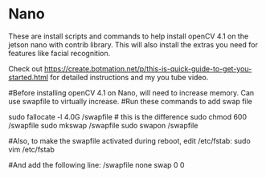 # Nano
These are install scripts and commands to help install openCV 4.1 on the jetson nano with contrib library. This will also install the extras you need for features like facial recognition.

Check out https://create.botmation.net/p/this-is-quick-guide-to-get-you-started.html
for detailed instructions and my you tube video.

#Before installing openCV 4.1 on Nano, will need to increase memory. Can use swapfile to virtually increase.
#Run these commands to add swap file

sudo fallocate -l 4.0G /swapfile # this is the difference
sudo chmod 600 /swapfile
sudo mkswap /swapfile
sudo swapon /swapfile

#Also, to make the swapfile activated during reboot, edit /etc/fstab:
sudo vim /etc/fstab

#And add the following line:
/swapfile none swap 0 0

